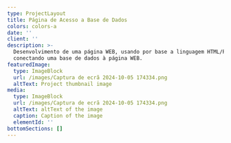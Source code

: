 ```yaml
---
type: ProjectLayout
title: Página de Acesso a Base de Dados
colors: colors-a
date: ''
client: ''
description: >-
  Desenvolvimento de uma página WEB, usando por base a linguagem HTML/PHP,
  conectando uma base de dados à página WEB.
featuredImage:
  type: ImageBlock
  url: /images/Captura de ecrã 2024-10-05 174334.png
  altText: Project thumbnail image
media:
  type: ImageBlock
  url: /images/Captura de ecrã 2024-10-05 174334.png
  altText: altText of the image
  caption: Caption of the image
  elementId: ''
bottomSections: []
---
```

